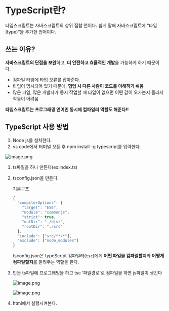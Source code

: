 # TypeScript란?

타입스크립트는 자바스크립트의 상위 집합 언어다. 쉽게 말해 자바스크립트에 “타입(type)”을 추가한 언어이다.

## 쓰는 이유?

**자바스크립트의 단점을 보완**하고, **더 안전하고 효율적인 개발**을 가능하게 하기 때문이다.

- 컴파일 타임에 타입 오류를 잡아준다.
- 타입이 명시되어 있기 때문에, **협업 시 다른 사람이 코드를 이해하기 쉬움**
- 많은 파일, 많은 개발자가 동시 작업할 때 타입이 없으면 어떤 값이 오가는지 몰라서 작동이 어려움

**타입스크립트는 프로그래밍 언어인 동시에 컴파일러 역할도 해준다!!**

## TypeScript 사용 방법

1. Node js를 설치한다.
2. vs code에서 터미널 오픈 후 npm install -g typescript를 입력한다.

![image.png](attachment:338cb952-9d01-4036-acaa-4dc06d1ef73e:image.png)

1. ts파일을 하나 만든다(ex:index.ts)
2. tsconfig.json을 만든다.
    
    기본구조
    
    ```jsx
    {
      "compilerOptions": {
        "target": "ES6",
        "module": "commonjs",
        "strict": true,
        "outDir": "./dist",
        "rootDir": "./src"
      },
      "include": ["src/**/*"],
      "exclude": ["node_modules"]
    }
    ```
    
    tsconfig.json은 typeScript 컴파일러(`tsc`)에게 **어떤 파일을 컴파일할지**와 **어떻게 컴파일할지**를 알려주는 역할을 한다.
    
3. 만든 ts파일에 프로그래밍을 하고 tsc ‘파일경로’로 컴파일을 하면 js파일이 생긴다
    
    ![image.png](attachment:6a6ef43d-9db4-4834-97d7-b1c5d0606c80:image.png)
    
    ![image.png](attachment:1829255e-766a-4148-8b35-f9641c9f3f40:image.png)
    
4. html에서 실행시켜본다.

